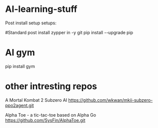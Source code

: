 # AI-learning-stuff

Post install setup setups:

#Standard post install
zypper in -y git
pip install --upgrade pip

# AI gym 
pip install gym



# other intresting repos

A Mortal Kombat 2 Subzero AI
     https://github.com/wkwan/mkii-subzero-ppo2agent.git 

Alpha Toe - a tic-tac-toe based on Alpha Go
     https://github.com/SysFin/AlphaToe.git


